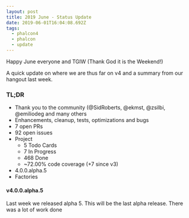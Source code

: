 ```yaml
---
layout: post
title: 2019 June - Status Update
date: 2019-06-01T16:04:08.692Z
tags:
  - phalcon4
  - phalcon
  - update
---
```

Happy June everyone and TGIW (Thank God it is the Weekend!)
<!--more-->

A quick update on where we are thus far on v4 and a summary from our hangout last week.

### TL;DR
- Thank you to the community (@SidRoberts, @ekmst, @zsilbi, @emiliodeg and many others
- Enhancements, cleanup, tests, optimizations and bugs
- 7 open PRs
- 92 open issues
- Project
    - 5 Todo Cards
    - 7 In Progress
    - 468 Done
    - ~72.00% code coverage (+7 since v3)
- 4.0.0.alpha.5
- Factories


#### v4.0.0.alpha.5
Last week we released alpha 5. This will be the last alpha release. There was a lot of work done 
